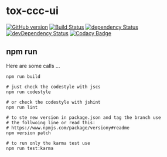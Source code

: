 # tox-ccc-ui

[![GitHub version](https://badge.fury.io/gh/dasrick%2Ftox-ccc-ui.svg)](http://badge.fury.io/gh/dasrick%2Ftox-ccc-ui)
[![Build Status](https://travis-ci.org/dasrick/tox-ccc-ui.svg?branch=master)](https://travis-ci.org/dasrick/tox-ccc-ui)
[![dependency Status](https://david-dm.org/dasrick/tox-ccc-ui/status.svg)](https://david-dm.org/dasrick/tox-ccc-ui#info=dependencies)
[![devDependency Status](https://david-dm.org/dasrick/tox-ccc-ui/dev-status.svg)](https://david-dm.org/dasrick/tox-ccc-ui#info=devDependencies)
[![Codacy Badge](https://www.codacy.com/project/badge/019b587e008e45b29754f1fe617d5f5a)](https://www.codacy.com/public/dasrick/tox-ccc-ui)

## npm run

Here are some calls ...

    npm run build
    
    # just check the codestyle with jscs
    npm run codestyle   
     
    # or check the codestyle with jshint
    npm run lint
    
    # to ste new version in package.json and tag the branch use
    # the follwoing line or read this:
    # https://www.npmjs.com/package/versiony#readme
    npm version patch
    
    # to run only the karma test use
    npm run test:karma